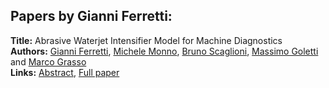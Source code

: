 <h2>Papers by Gianni Ferretti:</h2>
<p>
<b>Title:</b> Abrasive Waterjet Intensifier Model for Machine Diagnostics<br />
<b>Authors:</b> <a href="../authors/author_81.html">Gianni Ferretti</a>, <a href="../authors/author_203.html">Michele Monno</a>, <a href="../authors/author_266.html">Bruno Scaglioni</a>, <a href="../authors/author_113.html">Massimo Goletti</a> and <a href="../authors/author_120.html">Marco Grasso</a><br />
<b>Links:</b> <a href="../abstracts/abstract_73.pdf">Abstract</a>, <a href="../submissions/ecp15118681_FerrettiMonnoScaglioniGolettiGrasso.pdf">Full paper</a>
</p>